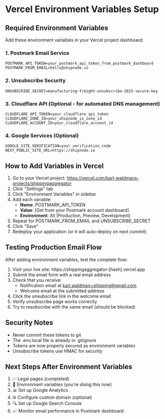 # Vercel Environment Variables Setup

## Required Environment Variables

Add these environment variables in your Vercel project dashboard:

### 1. Postmark Email Service
```
POSTMARK_API_TOKEN=your_postmark_api_token_from_postmark_dashboard
POSTMARK_FROM_EMAIL=hello@shipnode.io
```

### 2. Unsubscribe Security
```
UNSUBSCRIBE_SECRET=manufacturing-freight-unsubscribe-2025-secure-key
```

### 3. Cloudflare API (Optional - for automated DNS management)
```
CLOUDFLARE_API_TOKEN=your_cloudflare_api_token
CLOUDFLARE_ZONE_ID=your_shipnode_io_zone_id
CLOUDFLARE_ACCOUNT_ID=your_cloudflare_account_id
```

### 4. Google Services (Optional)
```
GOOGLE_SITE_VERIFICATION=your_verification_code
NEXT_PUBLIC_SITE_URL=https://shipnode.io
```

## How to Add Variables in Vercel

1. Go to your Vercel project: https://vercel.com/karl-waldmans-projects/shippingaggregator
2. Click "Settings" tab
3. Click "Environment Variables" in sidebar
4. Add each variable:
   - **Name**: POSTMARK_API_TOKEN
   - **Value**: [Get from your Postmark account dashboard]
   - **Environment**: All (Production, Preview, Development)
5. Repeat for POSTMARK_FROM_EMAIL and UNSUBSCRIBE_SECRET
6. Click "Save"
7. Redeploy your application (or it will auto-deploy on next commit)

## Testing Production Email Flow

After adding environment variables, test the complete flow:

1. Visit your live site: https://shippingaggregator-[hash].vercel.app
2. Submit the email form with a real email address
3. Check that you receive:
   - Notification email at karl.waldman+shipping@gmail.com
   - Welcome email at the submitted address
4. Click the unsubscribe link in the welcome email
5. Verify unsubscribe page works correctly
6. Try to resubscribe with the same email (should be blocked)

## Security Notes

- Never commit these tokens to git
- The .env.local file is already in .gitignore
- Tokens are now properly secured as environment variables
- Unsubscribe tokens use HMAC for security

## Next Steps After Environment Variables

1. ✅ Legal pages (completed)
2. 🔄 Environment variables (you're doing this now)
3. 📊 Set up Google Analytics
4. 🌐 Configure custom domain (optional)
5. 🔍 Set up Google Search Console
6. 📈 Monitor email performance in Postmark dashboard